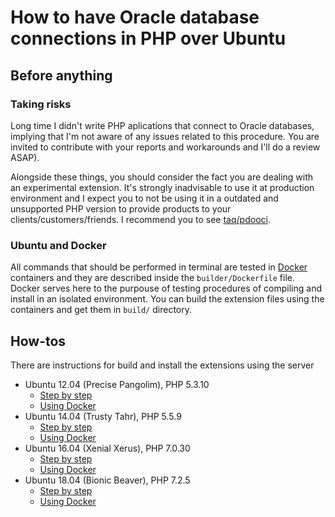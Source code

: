# How to have Oracle database connections in PHP over Ubuntu

## Before anything

### Taking risks

Long time I didn't write PHP aplications that connect to Oracle databases, implying that I'm not aware of any issues
related to this procedure. You are invited to contribute with your reports and workarounds and I'll do a review ASAP).

Alongside these things, you should consider the fact you are dealing with an experimental extension. It's strongly
inadvisable to use it at production environment and I expect you to not be using it in a outdated and unsupported PHP
version to provide products to your clients/customers/friends. I recommend you to see
[taq/pdooci](https://github.com/taq/pdooci).

### Ubuntu and Docker

All commands that should be performed in terminal are tested in [Docker](https://www.docker.com/) containers and they
are described inside the `builder/Dockerfile` file. Docker serves here to the purpouse of testing procedures of
compiling and install in an isolated environment. You can build the extension files using the containers and get them
in `build/` directory.

## How-tos

There are instructions for build and install the extensions using the server

* Ubuntu 12.04 (Precise Pangolim), PHP 5.3.10
  - [Step by step](step-by-step/precise.md)
  - [Using Docker](using-docker/precise.md)
* Ubuntu 14.04 (Trusty Tahr), PHP 5.5.9
  - [Step by step](step-by-step/trusty.md)
  - [Using Docker](using-docker/trusty.md)
* Ubuntu 16.04 (Xenial Xerus), PHP 7.0.30
  - [Step by step](step-by-step/xenial.md)
  - [Using Docker](using-docker/xenial.md)
* Ubuntu 18.04 (Bionic Beaver), PHP 7.2.5
  - [Step by step](step-by-step/bionic.md)
  - [Using Docker](using-docker/bionic.md)
